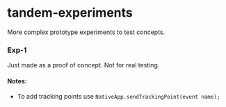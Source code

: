 # tandem-experiments

More complex prototype experiments to test concepts. 

### Exp-1
Just made as a proof of concept. Not for real testing. 

#### Notes: 
* To add tracking points use `NativeApp.sendTrackingPoint(event name); `
